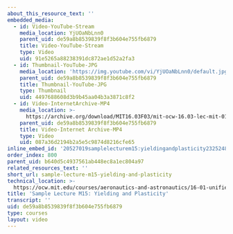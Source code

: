 ```yaml
---
about_this_resource_text: ''
embedded_media:
  - id: Video-YouTube-Stream
    media_location: YjUOaNbLnn0
    parent_uid: de59a8b8539839f8f3b604e755fb6879
    title: Video-YouTube-Stream
    type: Video
    uid: 91e5265a88238391dc872ae1d52a2fa3
  - id: Thumbnail-YouTube-JPG
    media_location: 'https://img.youtube.com/vi/YjUOaNbLnn0/default.jpg'
    parent_uid: de59a8b8539839f8f3b604e755fb6879
    title: Thumbnail-YouTube-JPG
    type: Thumbnail
    uid: 4497688608d3b9b45aa04b3a3871c8f2
  - id: Video-InternetArchive-MP4
    media_location: >-
      https://archive.org/download/MIT16.03F03/mit-ocw-16.03-lec-mit-01mar2004.mpg-220k.mp4
    parent_uid: de59a8b8539839f8f3b604e755fb6879
    title: Video-Internet Archive-MP4
    type: Video
    uid: 087a36d2194b2a5e5c9874d8216cfe65
inline_embed_id: '20527019samplelecturem15:yieldingandplasticity23252480'
order_index: 800
parent_uid: b640d5c4937561ab448ec8a1ec804a97
related_resources_text: ''
short_url: sample-lecture-m15-yielding-and-plasticity
technical_location: >-
  https://ocw.mit.edu/courses/aeronautics-and-astronautics/16-01-unified-engineering-i-ii-iii-iv-fall-2005-spring-2006/materials-structures/sample-lecture-m15-yielding-and-plasticity
title: 'Sample Lecture M15: Yielding and Plasticity'
transcript: ''
uid: de59a8b8539839f8f3b604e755fb6879
type: courses
layout: video
---
```

